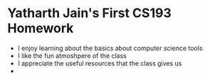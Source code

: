 # Yatharth Jain's First CS193 Homework
- I enjoy learning about the basics about computer science tools
- I like the fun atmoshpere of the class
- I appreciate the useful resources that the class gives us
- 
